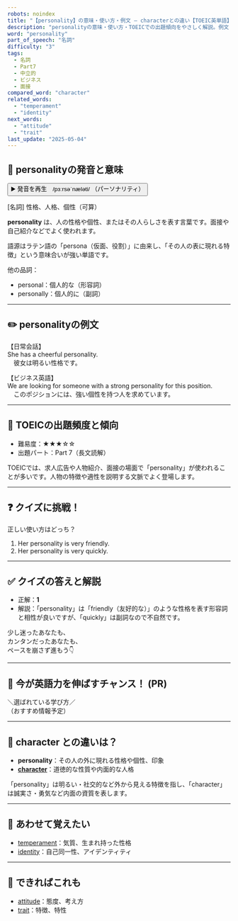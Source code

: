 ```yaml
---
robots: noindex
title: "【personality】の意味・使い方・例文 ― characterとの違い【TOEIC英単語】"
description: "personalityの意味・使い方・TOEICでの出題傾向をやさしく解説。例文・クイズ付きでcharacterとの違いもわかりやすく学べます。"
word: "personality"
part_of_speech: "名詞"
difficulty: "3"
tags:
  - 名詞
  - Part7
  - 中立的
  - ビジネス
  - 面接
compared_word: "character"
related_words:
  - "temperament"
  - "identity"
next_words:
  - "attitude"
  - "trait"
last_update: "2025-05-04"
---
```


## 🔰 personalityの発音と意味

<button class="play-audio" onclick="playTTS('personality')">
  <span class="play-audio-main">
    ▶️ 発音を再生　/pɜːrsəˈnæləti/
  </span>
  <span class="play-audio-sub">
    （パーソナリティ）
  </span>
</button>

[名詞] 性格、人格、個性（可算）

**personality** は、人の性格や個性、またはその人らしさを表す言葉です。面接や自己紹介などでよく使われます。

語源はラテン語の「persona（仮面、役割）」に由来し、「その人の表に現れる特徴」という意味合いが強い単語です。

他の品詞：  
- personal：個人的な（形容詞）
- personally：個人的に（副詞）

---

## ✏️ personalityの例文

【日常会話】  
She has a cheerful personality.  
　彼女は明るい性格です。

【ビジネス英語】  
We are looking for someone with a strong personality for this position.  
　このポジションには、強い個性を持つ人を求めています。

---

## 🎯 TOEICの出題頻度と傾向

- 難易度：★★★☆☆
- 出題パート：Part 7（長文読解）

TOEICでは、求人広告や人物紹介、面接の場面で「personality」が使われることが多いです。人物の特徴や適性を説明する文脈でよく登場します。

---

## ❓ クイズに挑戦！

正しい使い方はどっち？

1. Her personality is very friendly.  
2. Her personality is very quickly.

---

## ✅ クイズの答えと解説

- 正解：**1**
- 解説：「personality」は「friendly（友好的な）」のような性格を表す形容詞と相性が良いですが、「quickly」は副詞なので不自然です。

少し迷ったあなたも、  
カンタンだったあなたも、  
ペースを崩さず進もう👇️

---

## 🚀 今が英語力を伸ばすチャンス！ (PR)

<div class="info-center">
＼選ばれている学び方／<br>  
（おすすめ情報予定）
</div>

---

## 🤔  character との違いは？

- **personality**：その人の外に現れる性格や個性、印象
- **[character](/word/character/)**：道徳的な性質や内面的な人格

「personality」は明るい・社交的など外から見える特徴を指し、「character」は誠実さ・勇気など内面の資質を表します。

---

## 🧩 あわせて覚えたい

- [temperament](/word/temperament/)：気質、生まれ持った性格
- [identity](/word/identity/)：自己同一性、アイデンティティ

---

## 📖 できればこれも

- [attitude](/word/attitude/)：態度、考え方
- [trait](/word/trait/)：特徴、特性

<!-- cvid: aid18_bid31 -->
